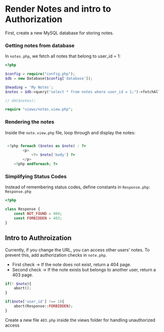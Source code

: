 # Render Notes and intro to Authorization
First, create a new MySQL database for storing notes.
### Getting notes from database
In `notes.php`, we fetch all notes that belong to user_id = 1:

```php
<?php

$config = require("config.php");
$db = new Database($config['database']);

$heading = 'My Notes';
$notes = $db->query("select * from notes where user_id = 1;")->fetchAll();

// dd($notes);

require "views/notes.view.php";
```

### Rendering the notes
Inside the `note.view.php` file, loop through and display the notes:
```php

 <?php foreach ($notes as $note) : ?>
        <p>
            <?= $note['body'] ?>
        </p>       
    <?php endforeach; ?>

```


### Simplifying Status Codes
Instead of remembering status codes, define constants in `Response.php`:
`Response.php`
```php
<?php

class Response {
    const NOT_FOUND = 404;
    const FORBIDDEN = 403;
}
```

## Intro to Authroization
Currently, if you change the URL, you can access other users’ notes.
To prevent this, add authorization checks in `note.php`.
- First check → If the note does not exist, return a 404 page.
- Second check → If the note exists but belongs to another user, return a 403 page.
```php
if(! $note){
    abort();
}

if($note['user_id'] !== 1){
    abort(Response::FORBIDDEN);
}
```
Create a new file `403.php` inside the views folder for handling unauthorized access